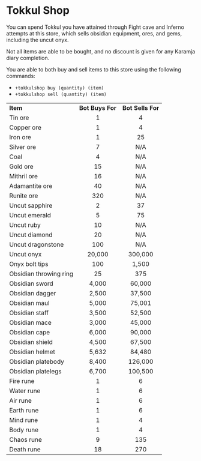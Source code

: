 # Tokkul Shop

You can spend Tokkul you have attained through Fight cave and Inferno attempts at this store, which sells obsidian equipment, ores, and gems, including the uncut onyx.

Not all items are able to be bought, and no discount is given for any Karamja diary completion.

You are able to both buy and sell items to this store using the following commands:

* `+tokkulshop buy (quantity) (item)`
* `+tokkulshop sell (quantity) (item)`

|                        |                  |                   |
| ---------------------- | :--------------: | :---------------: |
| **Item**               | **Bot Buys For** | **Bot Sells For** |
| Tin ore                |         1        |         4         |
| Copper ore             |         1        |         4         |
| Iron ore               |         1        |         25        |
| Silver ore             |         7        |        N/A        |
| Coal                   |         4        |        N/A        |
| Gold ore               |        15        |        N/A        |
| Mithril ore            |        16        |        N/A        |
| Adamantite ore         |        40        |        N/A        |
| Runite ore             |        320       |        N/A        |
| Uncut sapphire         |         2        |         37        |
| Uncut emerald          |         5        |         75        |
| Uncut ruby             |        10        |        N/A        |
| Uncut diamond          |        20        |        N/A        |
| Uncut dragonstone      |        100       |        N/A        |
| Uncut onyx             |      20,000      |      300,000      |
| Onyx bolt tips         |        100       |       1,500       |
| Obsidian throwing ring |        25        |        375        |
| Obsidian sword         |       4,000      |       60,000      |
| Obsidian dagger        |       2,500      |       37,500      |
| Obsidian maul          |       5,000      |       75,001      |
| Obsidian staff         |       3,500      |       52,500      |
| Obsidian mace          |       3,000      |       45,000      |
| Obsidian cape          |       6,000      |       90,000      |
| Obsidian shield        |       4,500      |       67,500      |
| Obsidian helmet        |       5,632      |       84,480      |
| Obsidian platebody     |       8,400      |      126,000      |
| Obsidian platelegs     |       6,700      |      100,500      |
| Fire rune              |         1        |         6         |
| Water rune             |         1        |         6         |
| Air rune               |         1        |         6         |
| Earth rune             |         1        |         6         |
| Mind rune              |         1        |         4         |
| Body rune              |         1        |         4         |
| Chaos rune             |         9        |        135        |
| Death rune             |        18        |        270        |
